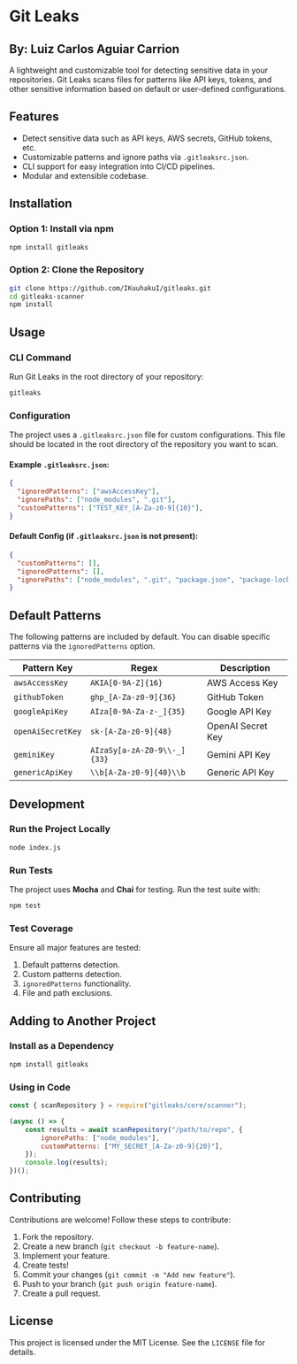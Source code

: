 # Git Leaks
## By: Luiz Carlos Aguiar Carrion

A lightweight and customizable tool for detecting sensitive data in your repositories. Git Leaks scans files for patterns like API keys, tokens, and other sensitive information based on default or user-defined configurations.


## Features

- Detect sensitive data such as API keys, AWS secrets, GitHub tokens, etc.
- Customizable patterns and ignore paths via `.gitleaksrc.json`.
- CLI support for easy integration into CI/CD pipelines.
- Modular and extensible codebase.


## Installation

### **Option 1: Install via npm**
```bash
npm install gitleaks
```

### **Option 2: Clone the Repository**
```bash
git clone https://github.com/IKuuhakuI/gitleaks.git
cd gitleaks-scanner
npm install
```

## Usage

### **CLI Command**
Run Git Leaks in the root directory of your repository:
```bash
gitleaks
```


### **Configuration**

The project uses a `.gitleaksrc.json` file for custom configurations. This file should be located in the root directory of the repository you want to scan.

#### Example `.gitleaksrc.json`:
```json
{
  "ignoredPatterns": ["awsAccessKey"],
  "ignorePaths": ["node_modules", ".git"],
  "customPatterns": ["TEST_KEY_[A-Za-z0-9]{10}"], 
}
```

#### Default Config (if `.gitleaksrc.json` is not present):
```json
{
  "customPatterns": [],
  "ignoredPatterns": [],
  "ignorePaths": ["node_modules", ".git", "package.json", "package-lock.json",],
}
```


## Default Patterns

The following patterns are included by default. You can disable specific patterns via the `ignoredPatterns` option.

| Pattern Key          | Regex                                      | Description                  |
|-----------------------|--------------------------------------------|------------------------------|
| `awsAccessKey`        | `AKIA[0-9A-Z]{16}`                        | AWS Access Key               |
| `githubToken`         | `ghp_[A-Za-z0-9]{36}`                     | GitHub Token                 |
| `googleApiKey`        | `AIza[0-9A-Za-z-_]{35}`                   | Google API Key               |
| `openAiSecretKey`     | `sk-[A-Za-z0-9]{48}`                      | OpenAI Secret Key            |
| `geminiKey`           | `AIzaSy[a-zA-Z0-9\\-_]{33}`               | Gemini API Key               |
| `genericApiKey`       | `\\b[A-Za-z0-9]{40}\\b`                   | Generic API Key              |


## Development

### **Run the Project Locally**
```bash
node index.js
```

### **Run Tests**
The project uses **Mocha** and **Chai** for testing. Run the test suite with:
```bash
npm test
```

### **Test Coverage**
Ensure all major features are tested:
1. Default patterns detection.
2. Custom patterns detection.
3. `ignoredPatterns` functionality.
4. File and path exclusions.


## Adding to Another Project

### **Install as a Dependency**
```bash
npm install gitleaks
```

### **Using in Code**
```javascript
const { scanRepository } = require("gitleaks/core/scanner");

(async () => {
    const results = await scanRepository("/path/to/repo", {
        ignorePaths: ["node_modules"],
        customPatterns: ["MY_SECRET_[A-Za-z0-9]{20}"],
    });
    console.log(results);
})();
```

## Contributing

Contributions are welcome! Follow these steps to contribute:
1. Fork the repository.
2. Create a new branch (`git checkout -b feature-name`).
3. Implement your feature.
4. Create tests!
5. Commit your changes (`git commit -m "Add new feature"`).
6. Push to your branch (`git push origin feature-name`).
7. Create a pull request.

## License

This project is licensed under the MIT License. See the `LICENSE` file for details.
